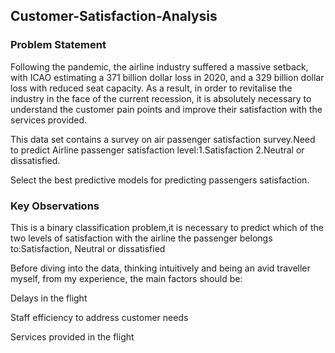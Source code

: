 ## Customer-Satisfaction-Analysis
### Problem Statement
Following the pandemic, the airline industry suffered a massive setback, with ICAO estimating a 371 billion dollar loss in 2020, and a 329 billion dollar loss with reduced seat capacity. As a result, in order to revitalise the industry in the face of the current recession, it is absolutely necessary to understand the customer pain points and improve their satisfaction with the services provided.

This data set contains a survey on air passenger satisfaction survey.Need to predict Airline passenger satisfaction level:1.Satisfaction 2.Neutral or dissatisfied.

Select the best predictive models for predicting passengers satisfaction.

### Key Observations
This is a binary classification problem,it is necessary to predict which of the two levels of satisfaction with the airline the passenger belongs to:Satisfaction, Neutral or dissatisfied

Before diving into the data, thinking intuitively and being an avid traveller myself, from my experience, the main factors should be:

Delays in the flight

Staff efficiency to address customer needs

Services provided in the flight

